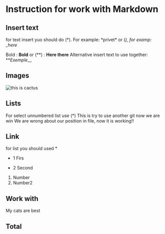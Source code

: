 # Instruction for work with Markdown

## Insert text

for text insert yuo should do (*). For example: *privet\*
or (_), for examp: \_here_

Bold : **Bold**
or (**) : **Here there**
Alternative insert text to use together:
**_Exemple_\_\_

## Images

![this is cactus](cuctus.jpg)

## Lists

For select unnumbered list use (\*)
This is try to use another git now we are win
We are wrong about our position in file, now it is working!!

## Link

for list you should used \*

- 1 Firs

- 2 Second

1. Number
2. Number2

## Work with

My cats are best

## Total
